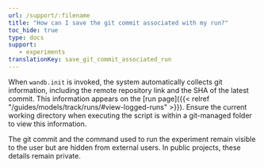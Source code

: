 ```yaml
---
url: /support/:filename
title: "How can I save the git commit associated with my run?"
toc_hide: true
type: docs
support:
   - experiments
translationKey: save_git_commit_associated_run
---
```

When `wandb.init` is invoked, the system automatically collects git information, including the remote repository link and the SHA of the latest commit. This information appears on the [run page]({{< relref "/guides/models/track/runs/#view-logged-runs" >}}). Ensure the current working directory when executing the script is within a git-managed folder to view this information.

The git commit and the command used to run the experiment remain visible to the user but are hidden from external users. In public projects, these details remain private.